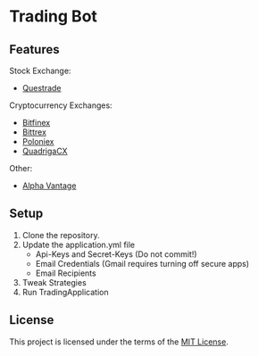 # Trading Bot

## Features

Stock Exchange:
- [Questrade](http://www.questrade.com/api)

Cryptocurrency Exchanges:
- [Bitfinex](https://bitfinex.readme.io/v2/docs)
- [Bittrex](https://bittrex.com/home/api)
- [Poloniex](https://poloniex.com/support/api/)
- [QuadrigaCX](https://www.quadrigacx.com/api_info)

Other:
- [Alpha Vantage](https://www.alphavantage.co/documentation/)

## Setup

1. Clone the repository.
2. Update the application.yml file
   - Api-Keys and Secret-Keys (Do not commit!)
   - Email Credentials (Gmail requires turning off secure apps)
   - Email Recipients
3. Tweak Strategies
5. Run TradingApplication

## License

This project is licensed under the terms of the [MIT License](https://opensource.org/licenses/MIT).
